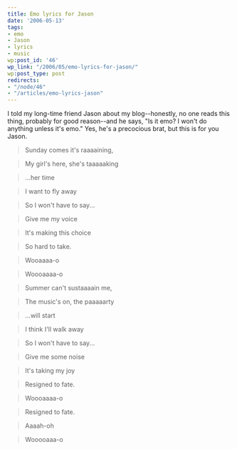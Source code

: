 ```yaml
---
title: Emo lyrics for Jason
date: '2006-05-13'
tags:
- emo
- Jason
- lyrics
- music
wp:post_id: '46'
wp_link: "/2006/05/emo-lyrics-for-jason/"
wp:post_type: post
redirects:
- "/node/46"
- "/articles/emo-lyrics-jason"
---
```


I told my long-time friend Jason about my blog--honestly, no one reads this thing, probably for good reason--and he says, "Is it emo? I won't do anything unless it's emo." Yes, he's a precocious brat, but this is for you Jason.

>

> Sunday comes it's raaaaining,

> My girl's here, she's taaaaaking

> ...her time

> I want to fly away

> So I won't have to say...

>

> Give me my voice

> It's making this choice

> So hard to take.

>

> Wooaaaa-o

> Woooaaaa-o

>

> Summer can't sustaaaain me,

> The music's on, the paaaaarty

> ...will start

> I think I'll walk away

> So I won't have to say...

>

>

> Give me some noise

> It's taking my joy

> Resigned to fate.

>

> Woooaaaa-o

>

> Resigned to fate.

>

> Aaaah-oh

>

> Wooooaaa-o

>

